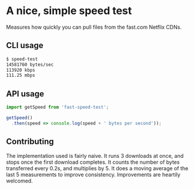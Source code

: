 # A nice, simple speed test

Measures how quickly you can pull files from the fast.com Netflix CDNs.

## CLI usage

```bash
$ speed-test
14581760 bytes/sec
113920 kbps
111.25 mbps
```

## API usage

```js
import getSpeed from 'fast-speed-test';

getSpeed()
  .then(speed => console.log(speed + ' bytes per second'));
```

## Contributing

The implementation used is fairly naive. It runs 3 downloads at once, and stops once the first download completes. It counts the number of bytes transferred every 0.2s, and multiplies by 5. It does a moving average of the last 5 measurements to improve consistency. Improvements are heartily welcomed.